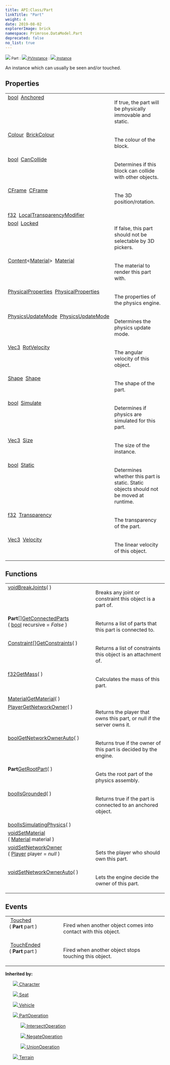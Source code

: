 ```yaml
---
title: API:Class/Part
linkTitle: "Part"
weight: 4
date: 2019-08-02
explorerImage: brick
namespace: Primrose.DataModel.Part
deprecated: false
no_list: true
---
```

<small class="inheritance">
<span class="" href="/docs/api-reference/Class/Part"><img src="/icons/silk/brick.png"/>&nbsp;Part</span>&nbsp;:&nbsp;<a class="" href="/docs/api-reference/Class/PVInstance"><img src="/icons/silk/default.png"/>&nbsp;PVInstance</a>&nbsp;:&nbsp;<a class="" href="/docs/api-reference/Class/Instance"><img src="/icons/silk/default.png"/>&nbsp;Instance</a></small>
<p class="summary">

An instance which can usually be seen and/or touched.

</p>
 
## Properties
 
<table class="studiohide">
<tbody>
<tr class="function-row ">
<td style="vertical-align:top;white-space:normal;">
<div>
<a class="type" href="/docs/api-reference/System/Primitives#boolean">bool</a><span class="method-body" style="text-indent: -2em; padding-left: 0.5em"><a class="name" href="Anchored">Anchored</a></span></td>
<td style="vertical-align:top;white-space:normal;">
<p>
If true, the part will be physically immovable and static.
</p></td>
</tr>

<tr class="function-row ">
<td style="vertical-align:top;white-space:normal;">
<div>
<a class="type" href="/docs/api-reference/DataType/Colour">Colour</a><span class="method-body" style="text-indent: -2em; padding-left: 0.5em"><a class="name" href="BrickColour">BrickColour</a></span></td>
<td style="vertical-align:top;white-space:normal;">
<p>
The colour of the block.
</p></td>
</tr>

<tr class="function-row ">
<td style="vertical-align:top;white-space:normal;">
<div>
<a class="type" href="/docs/api-reference/System/Primitives#boolean">bool</a><span class="method-body" style="text-indent: -2em; padding-left: 0.5em"><a class="name" href="CanCollide">CanCollide</a></span></td>
<td style="vertical-align:top;white-space:normal;">
<p>
Determines if this block can collide with other objects.
</p></td>
</tr>

<tr class="function-row ">
<td style="vertical-align:top;white-space:normal;">
<div>
<a class="type" href="/docs/api-reference/DataType/CFrame">CFrame</a><span class="method-body" style="text-indent: -2em; padding-left: 0.5em"><a class="name" href="CFrame">CFrame</a></span></td>
<td style="vertical-align:top;white-space:normal;">
<p>
The 3D position/rotation.
</p></td>
</tr>

<tr class="function-row ">
<td style="vertical-align:top;white-space:normal;">
<div>
<a class="type" href="/docs/api-reference/System/Primitives#single">f32</a><span class="method-body" style="text-indent: -2em; padding-left: 0.5em"><a class="name" href="LocalTransparencyModifier">LocalTransparencyModifier</a></span></td>
<td style="vertical-align:top;white-space:normal;">
</td>
</tr>

<tr class="function-row ">
<td style="vertical-align:top;white-space:normal;">
<div>
<a class="type" href="/docs/api-reference/System/Primitives#boolean">bool</a><span class="method-body" style="text-indent: -2em; padding-left: 0.5em"><a class="name" href="Locked">Locked</a></span></td>
<td style="vertical-align:top;white-space:normal;">
<p>
If false, this part should not be selectable by 3D pickers.
</p></td>
</tr>

<tr class="function-row ">
<td style="vertical-align:top;white-space:normal;">
<div>
<a class="type" href="/docs/api-reference/Misc/Content">Content</a><<a class="type" href="/docs/api-reference/Asset/Material">Material</a>><span class="method-body" style="text-indent: -2em; padding-left: 0.5em"><a class="name" href="Material">Material</a></span></td>
<td style="vertical-align:top;white-space:normal;">
<p>
The material to render this part with.
</p></td>
</tr>

<tr class="function-row ">
<td style="vertical-align:top;white-space:normal;">
<div>
<a class="type" href="/docs/api-reference/DataType/PhysicalProperties">PhysicalProperties</a><span class="method-body" style="text-indent: -2em; padding-left: 0.5em"><a class="name" href="PhysicalProperties">PhysicalProperties</a></span></td>
<td style="vertical-align:top;white-space:normal;">
<p>
The properties of the physics engine.
</p></td>
</tr>

<tr class="function-row ">
<td style="vertical-align:top;white-space:normal;">
<div>
<a class="type" href="/docs/api-reference/Enum/PhysicsUpdateMode">PhysicsUpdateMode</a><span class="method-body" style="text-indent: -2em; padding-left: 0.5em"><a class="name" href="PhysicsUpdateMode">PhysicsUpdateMode</a></span></td>
<td style="vertical-align:top;white-space:normal;">
<p>
Determines the physics update mode.
</p></td>
</tr>

<tr class="function-row ">
<td style="vertical-align:top;white-space:normal;">
<div>
<a class="type" href="/docs/api-reference/DataType/Vec3">Vec3</a><span class="method-body" style="text-indent: -2em; padding-left: 0.5em"><a class="name" href="RotVelocity">RotVelocity</a></span></td>
<td style="vertical-align:top;white-space:normal;">
<p>
The angular velocity of this object.
</p></td>
</tr>

<tr class="function-row ">
<td style="vertical-align:top;white-space:normal;">
<div>
<a class="type" href="/docs/api-reference/Enum/Shape">Shape</a><span class="method-body" style="text-indent: -2em; padding-left: 0.5em"><a class="name" href="Shape">Shape</a></span></td>
<td style="vertical-align:top;white-space:normal;">
<p>
The shape of the part.
</p></td>
</tr>

<tr class="function-row ">
<td style="vertical-align:top;white-space:normal;">
<div>
<a class="type" href="/docs/api-reference/System/Primitives#boolean">bool</a><span class="method-body" style="text-indent: -2em; padding-left: 0.5em"><a class="name" href="Simulate">Simulate</a></span></td>
<td style="vertical-align:top;white-space:normal;">
<p>
Determines if physics are simulated for this part.
</p></td>
</tr>

<tr class="function-row ">
<td style="vertical-align:top;white-space:normal;">
<div>
<a class="type" href="/docs/api-reference/DataType/Vec3">Vec3</a><span class="method-body" style="text-indent: -2em; padding-left: 0.5em"><a class="name" href="Size">Size</a></span></td>
<td style="vertical-align:top;white-space:normal;">
<p>
The size of the instance.
</p></td>
</tr>

<tr class="function-row ">
<td style="vertical-align:top;white-space:normal;">
<div>
<a class="type" href="/docs/api-reference/System/Primitives#boolean">bool</a><span class="method-body" style="text-indent: -2em; padding-left: 0.5em"><a class="name" href="Static">Static</a></span></td>
<td style="vertical-align:top;white-space:normal;">
<p>
Determines whether this part is static. Static objects should not be moved at runtime.
</p></td>
</tr>

<tr class="function-row ">
<td style="vertical-align:top;white-space:normal;">
<div>
<a class="type" href="/docs/api-reference/System/Primitives#single">f32</a><span class="method-body" style="text-indent: -2em; padding-left: 0.5em"><a class="name" href="Transparency">Transparency</a></span></td>
<td style="vertical-align:top;white-space:normal;">
<p>
The transparency of the part.
</p></td>
</tr>

<tr class="function-row ">
<td style="vertical-align:top;white-space:normal;">
<div>
<a class="type" href="/docs/api-reference/DataType/Vec3">Vec3</a><span class="method-body" style="text-indent: -2em; padding-left: 0.5em"><a class="name" href="Velocity">Velocity</a></span></td>
<td style="vertical-align:top;white-space:normal;">
<p>
The linear velocity of this object.
</p></td>
</tr>

</tbody>
</table>
 
## Functions
 
<table class="studiohide">
<tbody>
<tr class="function-row ">
<td style="vertical-align:top;white-space:normal;">
<div>
<a class="type" href="/docs/api-reference/System/void">void</a><span class="method-body" style="text-indent: -2em;"><a class="method-name  " href="BreakJoints">BreakJoints</a></span><span style="display: inline-block">( <span class="param" style="white-space: nowrap"></span> )</span></span></div></td>
<td style="vertical-align:top;white-space:normal;">
<p>
Breaks any joint or constraint this object is a part of.
</p></td>
</tr>

<tr class="function-row ">
<td style="vertical-align:top;white-space:normal;">
<div>
<span><b class="page-type">Part</b>[]</span><span class="method-body" style="text-indent: -2em;"><a class="method-name  " href="GetConnectedParts">GetConnectedParts</a></span><span style="display: inline-block">( <span class="param" style="white-space: nowrap"><a class="type" href="/docs/api-reference/System/Primitives#boolean">bool</a> recursive = <i>False</i></span> )</span></span></div></td>
<td style="vertical-align:top;white-space:normal;">
<p>
Returns a list of parts that this part is connected to.
</p></td>
</tr>

<tr class="function-row ">
<td style="vertical-align:top;white-space:normal;">
<div>
<span><a class="type" href="/docs/api-reference/Class/Constraint">Constraint</a>[]</span><span class="method-body" style="text-indent: -2em;"><a class="method-name  " href="GetConstraints">GetConstraints</a></span><span style="display: inline-block">( <span class="param" style="white-space: nowrap"></span> )</span></span></div></td>
<td style="vertical-align:top;white-space:normal;">
<p>
Returns a list of constraints this object is an attachment of.
</p></td>
</tr>

<tr class="function-row ">
<td style="vertical-align:top;white-space:normal;">
<div>
<a class="type" href="/docs/api-reference/System/Primitives#single">f32</a><span class="method-body" style="text-indent: -2em;"><a class="method-name  " href="GetMass">GetMass</a></span><span style="display: inline-block">( <span class="param" style="white-space: nowrap"></span> )</span></span></div></td>
<td style="vertical-align:top;white-space:normal;">
<p>
Calculates the mass of this part.
</p></td>
</tr>

<tr class="function-row ">
<td style="vertical-align:top;white-space:normal;">
<div>
<a class="type" href="/docs/api-reference/Asset/Material">Material</a><span class="method-body" style="text-indent: -2em;"><a class="method-name  " href="GetMaterial">GetMaterial</a></span><span style="display: inline-block">( <span class="param" style="white-space: nowrap"></span> )</span></span></div></td>
<td style="vertical-align:top;white-space:normal;">
</td>
</tr>

<tr class="function-row ">
<td style="vertical-align:top;white-space:normal;">
<div>
<a class="type" href="/docs/api-reference/Class/Player">Player</a><span class="method-body" style="text-indent: -2em;"><a class="method-name  " href="GetNetworkOwner">GetNetworkOwner</a></span><span style="display: inline-block">( <span class="param" style="white-space: nowrap"></span> )</span></span></div></td>
<td style="vertical-align:top;white-space:normal;">
<p>
Returns the player that owns this part, or null if the server owns it.
</p></td>
</tr>

<tr class="function-row ">
<td style="vertical-align:top;white-space:normal;">
<div>
<a class="type" href="/docs/api-reference/System/Primitives#boolean">bool</a><span class="method-body" style="text-indent: -2em;"><a class="method-name  " href="GetNetworkOwnerAuto">GetNetworkOwnerAuto</a></span><span style="display: inline-block">( <span class="param" style="white-space: nowrap"></span> )</span></span></div></td>
<td style="vertical-align:top;white-space:normal;">
<p>
Returns true if the owner of this part is decided by the engine.
</p></td>
</tr>

<tr class="function-row ">
<td style="vertical-align:top;white-space:normal;">
<div>
<b class="page-type">Part</b><span class="method-body" style="text-indent: -2em;"><a class="method-name  " href="GetRootPart">GetRootPart</a></span><span style="display: inline-block">( <span class="param" style="white-space: nowrap"></span> )</span></span></div></td>
<td style="vertical-align:top;white-space:normal;">
<p>
Gets the root part of the physics assembly.
</p></td>
</tr>

<tr class="function-row ">
<td style="vertical-align:top;white-space:normal;">
<div>
<a class="type" href="/docs/api-reference/System/Primitives#boolean">bool</a><span class="method-body" style="text-indent: -2em;"><a class="method-name  " href="IsGrounded">IsGrounded</a></span><span style="display: inline-block">( <span class="param" style="white-space: nowrap"></span> )</span></span></div></td>
<td style="vertical-align:top;white-space:normal;">
<p>
Returns true if the part is connected to an anchored object.
</p></td>
</tr>

<tr class="function-row ">
<td style="vertical-align:top;white-space:normal;">
<div>
<a class="type" href="/docs/api-reference/System/Primitives#boolean">bool</a><span class="method-body" style="text-indent: -2em;"><a class="method-name  " href="IsSimulatingPhysics">IsSimulatingPhysics</a></span><span style="display: inline-block">( <span class="param" style="white-space: nowrap"></span> )</span></span></div></td>
<td style="vertical-align:top;white-space:normal;">
</td>
</tr>

<tr class="function-row ">
<td style="vertical-align:top;white-space:normal;">
<div>
<a class="type" href="/docs/api-reference/System/void">void</a><span class="method-body" style="text-indent: -2em;"><a class="method-name  " href="SetMaterial">SetMaterial</a></span><span style="display: inline-block">( <span class="param" style="white-space: nowrap"><a class="type" href="/docs/api-reference/Asset/Material">Material</a> material</span> )</span></span></div></td>
<td style="vertical-align:top;white-space:normal;">
</td>
</tr>

<tr class="function-row ">
<td style="vertical-align:top;white-space:normal;">
<div>
<a class="type" href="/docs/api-reference/System/void">void</a><span class="method-body" style="text-indent: -2em;"><a class="method-name  " href="SetNetworkOwner">SetNetworkOwner</a></span><span style="display: inline-block">( <span class="param" style="white-space: nowrap"><a class="type" href="/docs/api-reference/Class/Player">Player</a> player = <i>null</i></span> )</span></span></div></td>
<td style="vertical-align:top;white-space:normal;">
<p>
Sets the player who should own this part.
</p></td>
</tr>

<tr class="function-row ">
<td style="vertical-align:top;white-space:normal;">
<div>
<a class="type" href="/docs/api-reference/System/void">void</a><span class="method-body" style="text-indent: -2em;"><a class="method-name  " href="SetNetworkOwnerAuto">SetNetworkOwnerAuto</a></span><span style="display: inline-block">( <span class="param" style="white-space: nowrap"></span> )</span></span></div></td>
<td style="vertical-align:top;white-space:normal;">
<p>
Lets the engine decide the owner of this part.
</p></td>
</tr>

</tbody>
</table>
 
## Events
 
<table class="studiohide">
<tbody>
<tr class="function-row ">
<td style="vertical-align:top;white-space:normal;">
<span class="event-body" style="text-indent: -2em; padding-left: 0.5em"><a class="event-name " href="Touched">Touched</a></span><span style="display: inline-block">&nbsp;( <span class="param" style="white-space: nowrap"><b class="page-type">Part</b> part</span> )</span></span></td>
<td style="vertical-align:top;white-space:normal;">
<p>
Fired when another object comes into contact with this object.
</p></td>
</tr>

<tr class="function-row ">
<td style="vertical-align:top;white-space:normal;">
<span class="event-body" style="text-indent: -2em; padding-left: 0.5em"><a class="event-name " href="TouchEnded">TouchEnded</a></span><span style="display: inline-block">&nbsp;( <span class="param" style="white-space: nowrap"><b class="page-type">Part</b> part</span> )</span></span></td>
<td style="vertical-align:top;white-space:normal;">
<p>
Fired when another object stops touching this object.
</p></td>
</tr>

</tbody>
</table>
<b>
Inherited by:</b>
<div class="inheritors">
<ul class="root">
<a class="" href="/docs/api-reference/Class/Character"><img src="/icons/silk/humanoid.png"/>&nbsp;Character</a>
<ul class="nested">
</ul>
<a class="" href="/docs/api-reference/Class/Seat"><img src="/icons/silk/seat.png"/>&nbsp;Seat</a>
<ul class="nested">
</ul>
<a class="" href="/docs/api-reference/Class/Vehicle"><img src="/icons/silk/car.png"/>&nbsp;Vehicle</a>
<ul class="nested">
</ul>
<a class="" href="/docs/api-reference/Class/PartOperation"><img src="/icons/silk/brick.png"/>&nbsp;PartOperation</a>
<ul class="nested">
<a class="" href="/docs/api-reference/Class/IntersectOperation"><img src="/icons/silk/brick.png"/>&nbsp;IntersectOperation</a>
<ul class="nested">
</ul>
<a class="" href="/docs/api-reference/Class/NegateOperation"><img src="/icons/silk/negate.png"/>&nbsp;NegateOperation</a>
<ul class="nested">
</ul>
<a class="" href="/docs/api-reference/Class/UnionOperation"><img src="/icons/silk/union.png"/>&nbsp;UnionOperation</a>
<ul class="nested">
</ul>
</ul>
<a class="" href="/docs/api-reference/Class/Terrain"><img src="/icons/silk/terrain.png"/>&nbsp;Terrain</a>
<ul class="nested">
</ul>
</ul>
</div>
